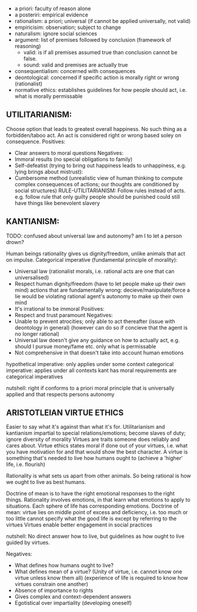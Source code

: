<!-- SPDX-License-Identifier: zlib-acknowledgement -->

* a priori: faculty of reason alone
* a posteriri: empirical evidence
* rationalism: a priori; universal (if cannot be applied universally, not valid)
* empiricisim: observation; subject to change
* naturalism: ignore social sciences
* argument: list of premises followed by conclusion (framework of reasoning)
  - valid: is if all premises assumed true than conclusion cannot be false.
  - sound: valid and premises are actually true
* consequentialism: concerned with consequences
* deontological: concerned if specific action is morally right or wrong (rationalist)
* normative ethics: establishes guidelines for how people should act, i.e. what is morally permissable

## UTILITARIANISM:
Choose option that leads to greatest overall happiness.
No such thing as a forbidden/taboo act.
An act is considered right or wrong based soley on consequence.
Positives:
  - Clear answers to moral questions
Negatives:
  - Immoral results (no special obligations to family)
  - Self-defeatist (trying to bring out happiness leads to unhappiness, e.g. lying brings about mistrust):
  - Cumbersome method (unrealistic view of human thinking to compute complex consequences of actions; our thoughts are conditioned by social structures)
RULE-UTILITARIANISM:
Follow rules instead of acts.
e.g. follow rule that only guilty people should be punished
could still have things like benevolent slavery

## KANTIANISM:
TODO: confused about universal law and autonomy? am I to let a person drown?

Human beings rationality gives us dignity/freedom, unlike animals that act on impulse.
Categorical imperative (fundamental principle of morality):
  - Universal law (rationalist morals, i.e. rational acts are one that can universalised)
  - Respect human dignity/freedom (have to let people make up their own mind)
    actions that are fundamentally wrong: decieve/manipulate/force
    a lie would be violating rational agent's autonomy to make up their own mind
  - It's irrational to be immoral
Positives:
  - Respect and trust paramount
Negatives:
  - Unable to prevent atrocities; only able to act thereafter (issue with deontology in general)
    (however can do so if concieve that the agent is no longer rational)
  - Universal law doesn't give any guidance on how to actually act, e.g. should I pursue money/fame etc. only what is permissable
  - Not comprehensive in that doesn't take into account human emotions

hypothetical imperative: only applies under some context
categorical imperative: applies under all contexts
kant has moral requirements are categorical imperatives

nutshell: right if conforms to a priori moral principle that is universally applied and that respects persons autonomy

## ARISTOTLEIAN VIRTUE ETHICS
Easier to say what it's against than what it's for.
Utilitarianism and kantianism impartial to special relations/emotions; become slaves of duty; ignore diversity of morality 
Virtues are traits someone does reliably and cares about.
Virtue ethics states moral if done out of your virtues, i.e. what you have motivation for and that would show the best character.
A virtue is something that's needed to live how humans ought to (achieve a 'higher' life, i.e. flourish)

Rationality is what sets us apart from other animals.
So being rational is how we ought to live as best humans.

Doctrine of mean is to have the right emotional responses to the right things.
Rationality involves emotions, in that learn what emotions to apply to situations.
Each sphere of life has corresponding emotions.
Doctrine of mean: virtue lies on middle point of excess and deficiency, i.e. too much or too little
cannot specify what the good life is except by referring to the virtues
Virtues enable better engagement in social practices

nutshell: No direct answer how to live, but guidelines as how ought to live guided by virtues.

Negatives:
  - What defines how humans ought to live?
  - What defines mean of a virtue?
    (Unity of virtue, i.e. cannot know one virtue unless know them all)
    (experience of life is required to know how virtues constrain one another)
  - Absence of importance to rights
  - Gives complex and context-dependent answers
  - Egotistical over impartiality (developing oneself)
